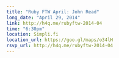 ```yaml
---
title: "Ruby FTW April: John Read"
long_date: "April 29, 2014"
link: http://h4q.me/rubyftw-2014-04
time: "6:30pm"
location: Simpli.fi
location_url: https://goo.gl/maps/o34lH
rsvp_url: http://h4q.me/rubyftw-2014-04
---
```

